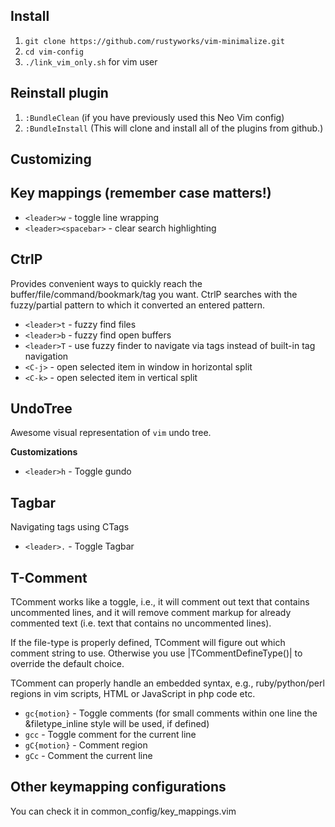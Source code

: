 ## Install

1. `git clone https://github.com/rustyworks/vim-minimalize.git`
2. `cd vim-config`
3. `./link_vim_only.sh` for vim user

## Reinstall plugin

1. `:BundleClean` (if you have previously used this Neo Vim config)
2. `:BundleInstall` (This will clone and install all of the plugins from github.)

## Customizing

## Key mappings (remember case matters!)

* `<leader>w` - toggle line wrapping
* `<leader><spacebar>` - clear search highlighting

## CtrlP

Provides convenient ways to quickly reach the
buffer/file/command/bookmark/tag you want. CtrlP searches with the
fuzzy/partial pattern to which it converted an entered pattern.

* `<leader>t` - fuzzy find files
* `<leader>b` - fuzzy find open buffers
* `<leader>T` - use fuzzy finder to navigate via tags instead of built-in tag navigation
* `<C-j>` - open selected item in window in horizontal split
* `<C-k>` - open selected item in vertical split

## UndoTree

Awesome visual representation of `vim` undo tree.

**Customizations**

* `<leader>h` - Toggle gundo


## Tagbar

Navigating tags using CTags

* `<leader>.` - Toggle Tagbar

## T-Comment

TComment works like a toggle, i.e., it will comment out text that
contains uncommented lines, and it will remove comment markup for
already commented text (i.e. text that contains no uncommented lines).

If the file-type is properly defined, TComment will figure out which
comment string to use. Otherwise you use |TCommentDefineType()| to
override the default choice.

TComment can properly handle an embedded syntax, e.g., ruby/python/perl
regions in vim scripts, HTML or JavaScript in php code etc.

* `gc{motion}` - Toggle comments (for small comments within one line the &filetype_inline style will be used, if defined)
* `gcc`        - Toggle comment for the current line
* `gC{motion}` - Comment region
* `gCc`        - Comment the current line

## Other keymapping configurations

You can check it in common_config/key_mappings.vim
